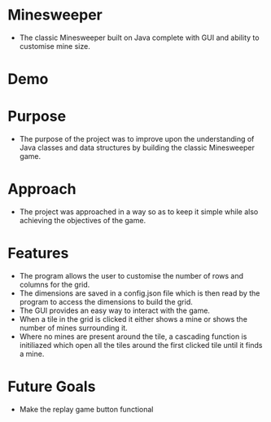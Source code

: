 # Minesweeper
- The classic Minesweeper built on Java complete with GUI and ability to customise mine size.

# Demo

# Purpose
- The purpose of the project was to improve upon the understanding of Java classes and data structures by building the classic Minesweeper game.

# Approach
- The project was approached in a way so as to keep it simple while also achieving the objectives of the game. 

# Features
- The program allows the user to customise the number of rows and columns for the grid.
- The dimensions are saved in a config.json file which is then read by the program to access the dimensions to build the grid.
- The GUI provides an easy way to interact with the game.
- When a tile in the grid is clicked it either shows a mine or shows the number of mines surrounding it.
- Where no mines are present around the tile, a cascading function is initiliazed which open all the tiles around the first clicked tile until it finds a mine.

# Future Goals
- Make the replay game button functional